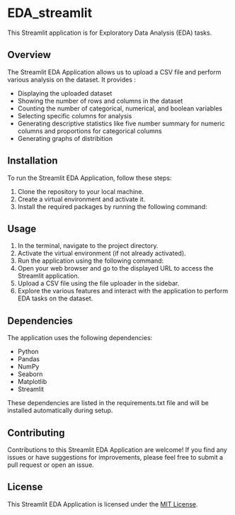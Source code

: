 # EDA_streamlit

This Streamlit application is for Exploratory Data Analysis (EDA) tasks.

## Overview

The Streamlit EDA Application allows us to upload a CSV file and perform various analysis on the dataset. It provides :

- Displaying the uploaded dataset
- Showing the number of rows and columns in the dataset
- Counting the number of categorical, numerical, and boolean variables
- Selecting specific columns for analysis
- Generating descriptive statistics like five number summary for numeric columns and proportions for categorical columns
- Generating graphs of distribition 

## Installation

To run the Streamlit EDA Application, follow these steps:

1. Clone the repository to your local machine.
2. Create a virtual environment and activate it.
3. Install the required packages by running the following command:


## Usage

1. In the terminal, navigate to the project directory.
2. Activate the virtual environment (if not already activated).
3. Run the application using the following command:
4. Open your web browser and go to the displayed URL to access the Streamlit application.
5. Upload a CSV file using the file uploader in the sidebar.
6. Explore the various features and interact with the application to perform EDA tasks on the dataset.

## Dependencies

The application uses the following dependencies:

- Python 
- Pandas
- NumPy
- Seaborn
- Matplotlib
- Streamlit

These dependencies are listed in the requirements.txt file and will be installed automatically during setup.

## Contributing

Contributions to this Streamlit EDA Application are welcome! If you find any issues or have suggestions for improvements, please feel free to submit a pull request or open an issue.

## License

This Streamlit EDA Application is licensed under the [MIT License](LICENSE).

